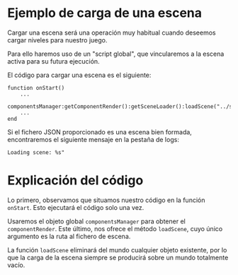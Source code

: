 # Ejemplo de carga de una escena

Cargar una escena será una operación muy habitual cuando deseemos cargar niveles para nuestro juego.

Para ello haremos uso de un "script global", que vincularemos a la escena activa para su futura ejecución.

El código para cargar una escena es el siguiente:

```
function onStart()
    ...
    componentsManager:getComponentRender():getSceneLoader():loadScene("../scenes/scene_example.json")
    ...
end
```

Si el fichero JSON proporcionado es una escena bien formada, encontraremos el siguiente mensaje en la pestaña de logs:
```
Loading scene: %s"
```


# Explicación del código

Lo primero, observamos que situamos nuestro código en la función `onStart`. Esto ejecutará el código solo una vez.

Usaremos el objeto global `componentsManager` para obtener el `componentRender`. Este último, nos ofrece el método `loadScene`, cuyo único argumento es la ruta al fichero de escena.

La función `loadScene` eliminará del mundo cualquier objeto existente, por lo que la carga de la escena siempre se producirá sobre un mundo totalmente vacío.
